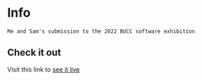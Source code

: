 # Info

    Me and Sam's submission to the 2022 BUCC software exhibition

## Check it out

Visit this link to [see it live](https://www.explora.netlify.app)
